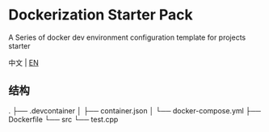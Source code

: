 # Dockerization Starter Pack

A Series of docker dev environment configuration template for projects starter

中文 | [EN](README_EN.md)

## 结构
.
├── .devcontainer
│   ├── container.json
│   └── docker-compose.yml
├── Dockerfile
└── src
    └── test.cpp

